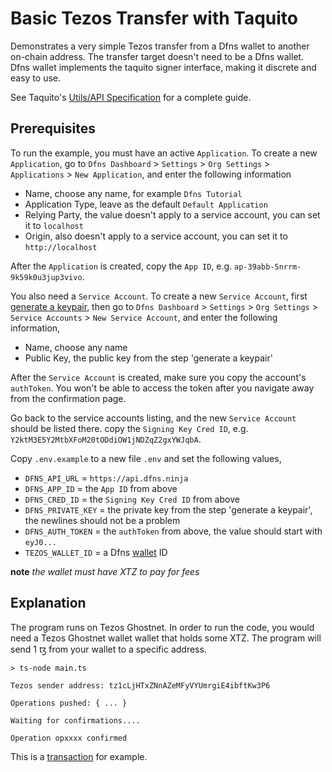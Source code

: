 # Basic Tezos Transfer with Taquito

Demonstrates a very simple Tezos transfer from a Dfns wallet to another on-chain address. The transfer target doesn't need to be a Dfns wallet. Dfns wallet implements the taquito signer interface, making it discrete and easy to use.

See Taquito's [Utils/API Specification](https://tezostaquito.io/) for a complete guide.

## Prerequisites

To run the example, you must have an active `Application`. To create a new `Application`, go to `Dfns Dashboard` > `Settings` > `Org Settings` > `Applications` > `New Application`, and enter the following information

- Name, choose any name, for example `Dfns Tutorial`
- Application Type, leave as the default `Default Application`
- Relying Party, the value doesn't apply to a service account, you can set it to `localhost`
- Origin, also doesn't apply to a service account, you can set it to `http://localhost`

After the `Application` is created, copy the `App ID`, e.g. `ap-39abb-5nrrm-9k59k0u3jup3vivo`.

You also need a `Service Account`. To create a new `Service Account`, first [generate a keypair](https://docs.dfns.co/dfns-docs/advanced-topics/authentication/credentials/generate-a-key-pair), then go to `Dfns Dashboard` > `Settings` > `Org Settings` > `Service Accounts` > `New Service Account`, and enter the following information,

- Name, choose any name
- Public Key, the public key from the step 'generate a keypair'

After the `Service Account` is created, make sure you copy the account's `authToken`. You won't be able to access the token after you navigate away from the confirmation page.

Go back to the service accounts listing, and the new `Service Account` should be listed there. copy the `Signing Key Cred ID`, e.g. `Y2ktM3E5Y2MtbXFoM20tODdiOW1jNDZqZ2gxYWJqbA`.

Copy `.env.example` to a new file `.env` and set the following values,

- `DFNS_API_URL` = `https://api.dfns.ninja`
- `DFNS_APP_ID` = the `App ID` from above
- `DFNS_CRED_ID` = the `Signing Key Cred ID` from above
- `DFNS_PRIVATE_KEY` = the private key from the step 'generate a keypair', the newlines should not be a problem
- `DFNS_AUTH_TOKEN` = the `authToken` from above, the value should start with `eyJ0...`
- `TEZOS_WALLET_ID` = a Dfns [wallet](https://docs.dfns.co/dfns-docs/api-docs/beta-wallets-api-and-nfts/create-wallet) ID


**note** _the wallet must have XTZ to pay for fees_

## Explanation

The program runs on Tezos Ghostnet. In order to run the code, you would need a Tezos Ghostnet wallet wallet that holds some XTZ. The program will send 1 ꜩ from your wallet to a specific address.

```shell
> ts-node main.ts

Tezos sender address: tz1cLjHTxZNnAZeMFyVYUmrgiE4ibftKw3P6

Operations pushed: { ... }

Waiting for confirmations....

Operation opxxxx confirmed
```

This is a [transaction](https://ghost.tzstats.com/ooCAHmbNYEc2yvaarx35N1xbEo4P31ekSGWHZCivVDkS4Vz2uDG) for example.
